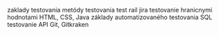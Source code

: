 zaklady testovania
metódy testovania
test rail
jira
testovanie hranicnymi hodnotami
HTML, CSS, Java
základy automatizovaného testovania
SQL
testovanie API
Git, Gitkraken